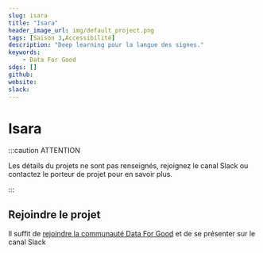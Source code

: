 ```yaml
---
slug: isara
title: "Isara"
header_image_url: img/default_project.png
tags: [Saison 3,Accessibilité]
description: "Deep learning pour la langue des signes."
keywords:
    - Data For Good
sdgs: []
github: 
website: 
slack: 
---
```


# Isara

:::caution ATTENTION

Les détails du projets ne sont pas renseignés, rejoignez le canal Slack ou contactez le porteur de projet pour en savoir plus.

:::


## Rejoindre le projet
Il suffit de [rejoindre la communauté Data For Good](/join) et de se présenter sur le canal Slack 

